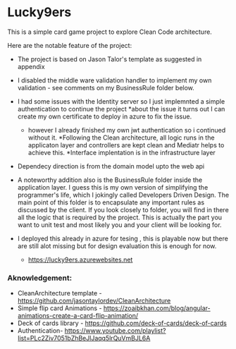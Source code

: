 # Lucky9ers
This is a simple card game project to explore Clean Code architecture.

Here are the notable feature of the project:
* The project is based on Jason Talor's template as suggested in appendix
* I disabled the middle ware validation handler to implement my own validation - see comments on my BusinessRule folder below.
* I had some issues with the Identity server so I just implemnted a simple authentication to continue the project
	*about the issue it turns out I can create my own certificate to deploy in azure to fix the issue.
	* however I already finished my own jwt authentication so i continued without it.
*Following the Clean architecture, all logic runs in the applicaton layer and controllers are kept clean and Mediatr helps to achieve this.
*Interface implentation is in the infrastructure layer
* Dependecy direction is from  the domain model upto the web api  

* A noteworthy addition also is the BusinessRule folder inside the application layer.
I guess this is my own version of simplifying the programmer's life,
which I jokingly called Developers Driven Design. The main point of this folder is to encapsulate any important rules as discussed by the client. 
If you look closely to folder, you will find in there all the logic that is required by the project. This is actually the part you want to unit test and most likely you and your client will be looking for.

* I deployed this already in azure for tesing , this is playable now but there are still alot missing
   but for design evaluation this is enough for now.
	* https://lucky9ers.azurewebsites.net

### Aknowledgement: 
* CleanArchitecture template - https://github.com/jasontaylordev/CleanArchitecture
* Simple flip card Animations -  https://zoaibkhan.com/blog/angular-animations-create-a-card-flip-animation/
* Deck of cards library - https://github.com/deck-of-cards/deck-of-cards
* Authentication- https://www.youtube.com/playlist?list=PLc2Ziv7051bZhBeJlJaqq5lrQuVmBJL6A

